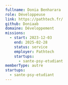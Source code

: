 ```yaml
---
fullname: Donia Benharara
role: Développeuse
link: https://pathtech.fr/
github: Doniaab
domaine: Développement
missions:
  - start: 2023-12-03
    end: 2025-02-28
    status: service
    employer: Pathtech
    startups:
      - sante-psy-etudiant
memberType: autre
startups:
  - sante-psy-etudiant
---
```

